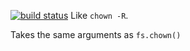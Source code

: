 [![build status](https://secure.travis-ci.org/isaacs/chownr.png)](http://travis-ci.org/isaacs/chownr)
Like `chown -R`.

Takes the same arguments as `fs.chown()`
